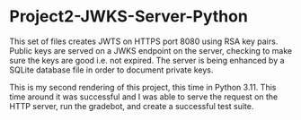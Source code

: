 # Project2-JWKS-Server-Python
This set of files creates JWTS on HTTPS port 8080 using RSA key pairs. Public keys are served on a JWKS endpoint on the server, checking to make sure the keys are good i.e. not expired. The server is being enhanced by a SQLite database file in order to document private keys.

This is my second rendering of this project, this time in Python 3.11. This time around it was successful and I was able to serve the request on the HTTP server, run the gradebot, and create a successful test suite.
